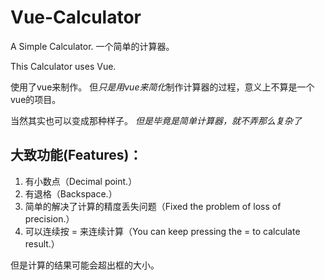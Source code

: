 # Vue-Calculator
A Simple Calculator.
一个简单的计算器。

This Calculator uses Vue.

使用了vue来制作。
但*只是用vue来简化*制作计算器的过程，意义上不算是一个vue的项目。

当然其实也可以变成那种样子。
_但是毕竟是简单计算器，就不弄那么复杂了_


## 大致功能(Features)：
1. 有小数点（Decimal point.）
2. 有退格（Backspace.）
3. 简单的解决了计算的精度丢失问题（Fixed the problem of loss of precision.）
4. 可以连续按 = 来连续计算（You can keep pressing the = to calculate result.）

但是计算的结果可能会超出框的大小。
